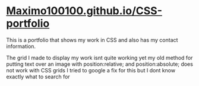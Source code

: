 # [Maximo100100.github.io/CSS-portfolio](https://maximo100100.github.io/CSS-Portfolio/)

This is a portfolio that shows my work in CSS and also has my contact information.

The grid I made to display my work isnt quite working yet my old method for putting text
over an image with position:relative; and position:absolute; does not work with CSS grids I 
tried to google a fix for this but I dont know exactly what to search for
